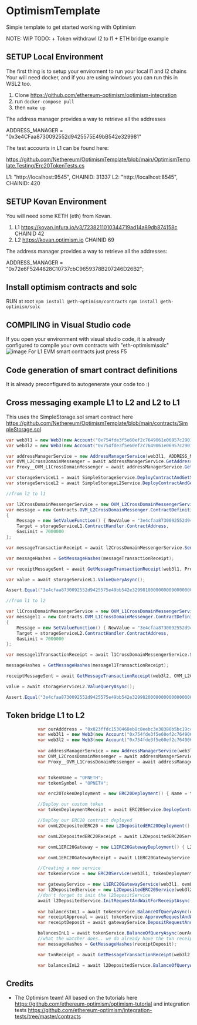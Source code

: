 # OptimismTemplate
Simple template to get started working with Optimism

NOTE: WIP
TODO: + Token withdrawl l2 to l1
      + ETH bridge example

## SETUP Local Environment
The first thing is to setup your enviroment to run your local l1 and l2 chains
Your will need docker, and if you are using windows you can run this in WSL2 too.
1. Clone https://github.com/ethereum-optimism/optimism-integration
2. run ```docker-compose pull```
3. then ```make up```

The address manager provides a way to retrieve all the addresses

ADDRESS_MANAGER = "0x3e4CFaa8730092552d9425575E49bB542e329981"

The test accounts in L1 can be found here:

https://github.com/Nethereum/OptimismTemplate/blob/main/OptimismTemplate.Testing/Erc20TokenTests.cs

L1: "http://localhost:9545", CHAINID: 31337 
L2: "http://localhost:8545", CHAINID: 420 

## SETUP Kovan Environment
You will need some KETH (eth) from Kovan.
1. L1 https://kovan.infura.io/v3/7238211010344719ad14a89db874158c CHAINID 42
2. L2 https://kovan.optimism.io CHAINID 69

The address manager provides a way to retrieve all the addresses:

ADDRESS_MANAGER = "0x72e6F5244828C10737cbC9659378B207246D26B2";

## Install optimism contracts and solc

RUN at root
```npm install @eth-optimism/contracts```
```npm install @eth-optimism/solc```

## COMPILING in Visual Studio code

If you open your environment with visual studio code, it is already configured to compile your ovm contracts with "eth-optimism\solc"
![image](https://user-images.githubusercontent.com/562371/112538411-c0490d80-8da7-11eb-9a3e-01248da54623.png)
For L1 EVM smart contracts just press F5

## Code generation of smart contract definitions
It is already preconfigured to autogenerate your code too :)

## Cross messaging example L1 to L2 and L2 to L1

This uses the SimpleStorage.sol smart contract here https://github.com/Nethereum/OptimismTemplate/blob/main/contracts/SimpleStorage.sol

```csharp
var web3l1 = new Web3(new Account("0x754fde3f5e60ef2c7649061e06957c29017fe21032a8017132c0078e37f6193a", 31337), "http://localhost:9545");
var web3l2 = new Web3(new Account("0x754fde3f5e60ef2c7649061e06957c29017fe21032a8017132c0078e37f6193a", 420), "http://localhost:8545");

var addressManagerService = new AddressManagerService(web3l1, ADDRESS_MANAGER);
var OVM_L2CrossDomainMessenger = await addressManagerService.GetAddressQueryAsync("OVM_L2CrossDomainMessenger");
var Proxy__OVM_L1CrossDomainMessenger = await addressManagerService.GetAddressQueryAsync("Proxy__OVM_L1CrossDomainMessenger");

var storageServiceL1 = await SimpleStorageService.DeployContractAndGetServiceAsync(web3l1, new Contracts.SimpleStorage.ContractDefinition.SimpleStorageDeployment());
var storageServiceL2 = await SimpleStorageL2Service.DeployContractAndGetServiceAsync(web3l2, new Contracts.SimpleStorageL2.ContractDefinition.SimpleStorageL2Deployment());

//from l2 to l1

var l2CrossDomainMessengerService = new OVM_L2CrossDomainMessengerService(web3l2, OVM_L2CrossDomainMessenger);
var message = new Contracts.OVM_L2CrossDomainMessenger.ContractDefinition.SendMessageFunction()
{
    Message = new SetValueFunction() { NewValue = "3e4cfaa8730092552d9425575e49bb542e329981000000000000000000000000".HexToByteArray() }.GetCallData(),
    Target = storageServiceL1.ContractHandler.ContractAddress,
    GasLimit = 7000000
};

var messageTransactionReceipt = await l2CrossDomainMessengerService.SendMessageRequestAndWaitForReceiptAsync(message);

var messageHashes = GetMessageHashes(messageTransactionReceipt);

var receiptMessageSent = await GetMessageTransactionReceipt(web3l1, Proxy__OVM_L1CrossDomainMessenger, messageHashes.First());

var value = await storageServiceL1.ValueQueryAsync();

Assert.Equal("3e4cfaa8730092552d9425575e49bb542e329981000000000000000000000000", value.ToHex());

//from l1 to l2

var l1CrossDomainMessengerService = new OVM_L1CrossDomainMessengerService(web3l1, Proxy__OVM_L1CrossDomainMessenger);
var messagel1 = new Contracts.OVM_L1CrossDomainMessenger.ContractDefinition.SendMessageFunction()
{
    Message = new SetValueFunction() { NewValue = "3e4cfaa8730092552d9425575e49bb542e329982000000000000000000000000".HexToByteArray() }.GetCallData(),
    Target = storageServiceL2.ContractHandler.ContractAddress,
    GasLimit = 7000000
};

var messagel1TransactionReceipt = await l1CrossDomainMessengerService.SendMessageRequestAndWaitForReceiptAsync(messagel1);

messageHashes = GetMessageHashes(messagel1TransactionReceipt);

receiptMessageSent = await GetMessageTransactionReceipt(web3l2, OVM_L2CrossDomainMessenger, messageHashes.First());

value = await storageServiceL2.ValueQueryAsync();

Assert.Equal("3e4cfaa8730092552d9425575e49bb542e329982000000000000000000000000", value.ToHex());
```

## Token bridge L1 to L2

```csharp
            var ourAdddress = "0x023ffdc1530468eb8c8eebc3e38380b5bc19cc5d";
            var web3l1 = new Web3(new Account("0x754fde3f5e60ef2c7649061e06957c29017fe21032a8017132c0078e37f6193a", 31337), "http://localhost:9545");
            var web3l2 = new Web3(new Account("0x754fde3f5e60ef2c7649061e06957c29017fe21032a8017132c0078e37f6193a", 420), "http://localhost:8545");
 
            var addressManagerService = new AddressManagerService(web3l1, ADDRESS_MANAGER);
            var OVM_L2CrossDomainMessenger = await addressManagerService.GetAddressQueryAsync("OVM_L2CrossDomainMessenger");
            var Proxy__OVM_L1CrossDomainMessenger = await addressManagerService.GetAddressQueryAsync("Proxy__OVM_L1CrossDomainMessenger");


            var tokenName = "OPNETH";
            var tokenSymbol = "OPNETH";

            var erc20TokenDeployment = new ERC20Deployment() { Name = tokenName, InitialSupply = Web3.Convert.ToWei(1000000000000000000), Symbol = tokenSymbol, Decimals = 18};

            //Deploy our custom token
            var tokenDeploymentReceipt = await ERC20Service.DeployContractAndWaitForReceiptAsync(web3l1, erc20TokenDeployment);

            //Deploy our ERC20 contract deployed
            var ovmL2DepositedERC20 = new L2DepositedERC20Deployment() { L2CrossDomainMessenger = OVM_L2CrossDomainMessenger, Name = tokenName, Symbol = tokenSymbol, Decimals = 18 };

            var ovmL2DepositedERC20Receipt = await L2DepositedERC20Service.DeployContractAndWaitForReceiptAsync(web3l2, ovmL2DepositedERC20);

            var ovmL1ERC20Gateway = new L1ERC20GatewayDeployment() { L2DepositedERC20 = ovmL2DepositedERC20Receipt.ContractAddress, L1ERC20 = tokenDeploymentReceipt.ContractAddress, L1messenger = Proxy__OVM_L1CrossDomainMessenger };

            var ovmL1ERC20GatewayReceipt = await L1ERC20GatewayService.DeployContractAndWaitForReceiptAsync(web3l1, ovmL1ERC20Gateway);

            //Creating a new service
            var tokenService = new ERC20Service(web3l1, tokenDeploymentReceipt.ContractAddress);

            var gatewayService = new L1ERC20GatewayService(web3l1, ovmL1ERC20GatewayReceipt.ContractAddress);
            var l2DepositedService = new L2DepositedERC20Service(web3l2, ovmL2DepositedERC20Receipt.ContractAddress);
            //don't forget to init the l2DepositService
            await l2DepositedService.InitRequestAndWaitForReceiptAsync(ovmL1ERC20GatewayReceipt.ContractAddress);
            
            var balancesInL1 = await tokenService.BalanceOfQueryAsync(ourAdddress);
            var receiptApproval = await tokenService.ApproveRequestAndWaitForReceiptAsync(gatewayService.ContractHandler.ContractAddress, 100000);
            var receiptDeposit = await gatewayService.DepositRequestAndWaitForReceiptAsync(new DepositFunction() { Amount = 100000, Gas= 8000000 });

            balancesInL1 = await tokenService.BalanceOfQueryAsync(ourAdddress);
            //what the watcher does.. we do already have the txn receipt.. but for demo purpouses
            var messageHashes = GetMessageHashes(receiptDeposit);

            var txnReceipt = await GetMessageTransactionReceipt(web3l2, OVM_L2CrossDomainMessenger, messageHashes.First());

            var balancesInL2 = await l2DepositedService.BalanceOfQueryAsync(ourAdddress);

```

## Credits
* The Optimism team! All based on the tutorials here https://github.com/ethereum-optimism/optimism-tutorial
and integration tests https://github.com/ethereum-optimism/integration-tests/tree/master/contracts

